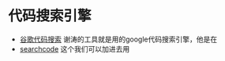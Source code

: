 # 代码搜索引擎
- [谷歌代码搜索](https://code.google.com/)
谢涛的工具就是用的google代码搜索引擎，他是在
- [searchcode](https://searchcode.com/?q=copy)
这个我们可以加进去用
